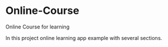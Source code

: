 # Online-Course
Online Course for learning

In this project online learning app example with several sections.
